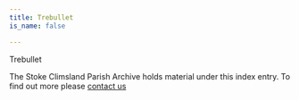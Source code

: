 ```yaml
---
title: Trebullet
is_name: false

---
```


Trebullet


The Stoke Climsland Parish Archive holds material under this index entry. To find out more please [contact us](/contact/)
